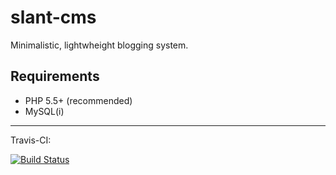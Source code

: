 slant-cms
=========
Minimalistic, lightwheight blogging system.

Requirements
------------
- PHP 5.5+ (recommended)
- MySQL(i)


- - -
Travis-CI:

[![Build Status](https://magnum.travis-ci.com/EZTEQ/slant-cms.svg?token=VzYpme59KqhXoRebGz4m&branch=master)](https://magnum.travis-ci.com/EZTEQ/slant-cms)
